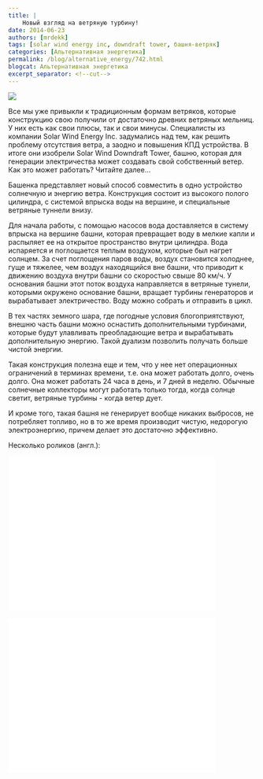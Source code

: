 ```yaml
---
title: |
    Новый взгляд на ветряную турбину!
date: 2014-06-23
authors: [mrdekk]
tags: [solar wind energy inc, downdraft tower, башня-ветряк]
categories: [Альтернативная энергетика]
permalink: /blog/alternative_energy/742.html
blogcat: Альтернативная энергетика
excerpt_separator: <!--cut-->
---
```



![](http://itw66.ru/uploads/images/00/00/01/2014/06/23/2f7842.jpg)


Все мы уже привыкли к традиционным формам ветряков, которые конструкцию свою получили от достаточно древних ветряных мельниц. У них есть как свои плюсы, так и свои минусы. Специалисты из компании Solar Wind Energy Inc. задумались над тем, как решить проблему отсутствия ветра, а заодно и повышения КПД устройства. В итоге они изобрели Solar Wind Downdraft Tower, башню, которая для генерации электричества может создавать свой собственный ветер. Как это может работать? Читайте далее...


<!--cut-->


Башенка представляет новый способ совместить в одно устройство солнечную и энергию ветра. Конструкция состоит из высокого полого цилиндра, с системой впрыска воды на вершине, и специальные ветряные туннели внизу.

Для начала работы, с помощью насосов вода доставляется в систему впрыска на вершине башни, которая превращает воду в мелкие капли и распыляет ее на открытое пространство внутри цилиндра. Вода испаряется и поглощается теплым воздухом, которые был нагрет солнцем. За счет поглощения паров воды, воздух становится холоднее, гуще и тяжелее, чем воздух находящийся вне башни, что приводит к движению воздуха внутри башни со скоростью свыше 80 км/ч. У основания башни этот поток воздуха направляется в ветряные тунели, которыми окружено основание башни, вращает турбины генераторов и вырабатывает электричество. Воду можно собрать и отправить в цикл.

В тех частях земного шара, где погодные условия блогоприятствуют, внешню часть башни можно оснастить дополнительными турбинами, которые будут улавливать преобладающие ветра и вырабатывать дополнительную энергию. Такой дуализм позволить получать больше чистой энергии. 

Такая конструкция полезна еще и тем, что у нее нет операционных ограничений в терминах времени, т.е. она может работать долго, очень долго. Она может работать 24 часа в день, и 7 дней в неделю. Обычные солнечные коллекторы могут работать только тогда, когда солнце светит, ветряные турбины - когда ветер дует.

И кроме того, такая башня не генерирует вообще никаких выбросов, не потребляет топливо, но в то же время производит чистую, недорогую электроэнергию, причем делает это достаточно эффективно.

Несколько роликов (англ.):

<object width="420" height="315"><param name="movie" value="//www.youtube.com/v/rMMlmqohOJs?hl=ru_RU&amp;version=3"></param><param name="allowFullScreen" value="true"></param><param name="allowscriptaccess" value="always"></param><embed src="//www.youtube.com/v/rMMlmqohOJs?hl=ru_RU&amp;version=3" type="application/x-shockwave-flash" width="420" height="315" allowscriptaccess="always" allowfullscreen="true"></embed></object>

<object width="420" height="315"><param name="movie" value="//www.youtube.com/v/gGMXl-cc5UM?version=3&amp;hl=ru_RU"></param><param name="allowFullScreen" value="true"></param><param name="allowscriptaccess" value="always"></param><embed src="//www.youtube.com/v/gGMXl-cc5UM?version=3&amp;hl=ru_RU" type="application/x-shockwave-flash" width="420" height="315" allowscriptaccess="always" allowfullscreen="true"></embed></object>
